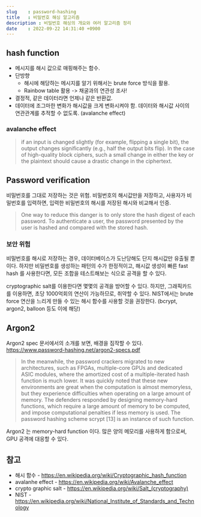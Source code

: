 ```yaml
---
slug    : password-hashing
title   : 비밀번호 해싱 알고리즘
description : 비밀번호 해싱의 개요와 여러 알고리즘 정리
date    : 2022-09-22 14:31:40 +0900
---
```


## hash function 
- 메시지를 해시 값으로 매핑해주는 함수. 
- 단방향
	- 해시에 해당하는 메시지를 알기 위해서는 brute force 방식을 활용.
	- Rainbow table 활용 -> 채굴과의 연관성 조사!
- 결정적, 같은 데이터라면 언제나 같은 반환값.
- 데이터에 조그마한 변화가 해시값을 크게 변화시켜야 함. 데이터와 해시값 사이의 연관관계를 추적할 수 없도록. (avalanche effect)

### avalanche effect
> if an input is changed slightly (for example, flipping a single bit), the output changes significantly (e.g., half the output bits flip). In the case of high-quality block ciphers, such a small change in either the key or the plaintext should cause a drastic change in the ciphertext.

## Password verification

비밀번호를 그대로 저장하는 것은 위험. 비밀번호의 해시값만을 저장하고, 사용자가 비밀번호를 입력하면, 입력한 비밀번호의 해시를 저장된 해시와 비교해서 인증.

> One way to reduce this danger is to only store the hash digest of each password. 
> To authenticate a user, the password presented by the user is hashed and compared with the stored hash. 

### 보안 위험
비밀번호를 해시로 저장하는 경우, 데이터베이스가 도난당해도 단지 해시값만 유출될 뿐이다. 하지만 비밀번호를 생성하는 패턴의 수가 한정적이고, 해시값 생성이 빠른 fast hash 를 사용한다면, 모든 조합을 테스트해보는 식으로 공격을 할 수 있다. 

cryptographic salt를 이용한다면 몇몇의 공격을 방어할 수 있다. 하지만, 그래픽카드를 이용하면, 초당 1000억회의 연산이 가능하므로, 취약할 수 있다. NIST에서는 brute force 연산을 느리게 만들 수 있는 해시 함수를 사용할 것을 권장한다. (bcrypt, argon2, balloon 등도 이에 해당)

## Argon2
Argon2 spec 문서에서의 소개를 보면, 배경을 짐작할 수 있다.  
https://www.password-hashing.net/argon2-specs.pdf

> In the meanwhile, the password crackers migrated to new architectures, such as FPGAs, multiple-core GPUs
> and dedicated ASIC modules, where the amortized cost of a multiple-iterated hash function is much lower. It
> was quickly noted that these new environments are great when the computation is almost memoryless, but they
> experience difficulties when operating on a large amount of memory. The defenders responded by designing
> memory-hard functions, which require a large amount of memory to be computed, and impose computational
> penalties if less memory is used. The password hashing scheme scrypt [13] is an instance of such function.

Argon2 는 memory-hard function 이다. 많은 양의 메모리를 사용하게 함으로써, GPU 공격에 대응할 수 있다. 


## 참고
- 해시 함수 - https://en.wikipedia.org/wiki/Cryptographic_hash_function  
- avalanhe effect - https://en.wikipedia.org/wiki/Avalanche_effect
- crypto graphic salt - https://en.wikipedia.org/wiki/Salt_(cryptography)
- NIST - https://en.wikipedia.org/wiki/National_Institute_of_Standards_and_Technology
